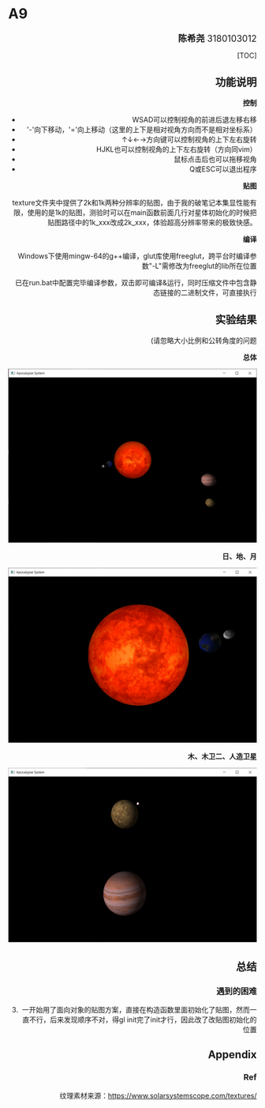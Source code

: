 # A9

<div align='right'><font size=4><b>陈希尧</b> 3180103012</font>

[TOC]

## 功能说明

**控制**

* WSAD可以控制视角的前进后退左移右移
* '-'向下移动，'='向上移动（这里的上下是相对视角方向而不是相对坐标系）
* ↑↓←→方向键可以控制视角的上下左右旋转
* HJKL也可以控制视角的上下左右旋转（方向同vim）
* 鼠标点击后也可以拖移视角
* Q或ESC可以退出程序



**贴图**

texture文件夹中提供了2k和1k两种分辨率的贴图，由于我的破笔记本集显性能有限，使用的是1k的贴图，测验时可以在main函数前面几行对星体初始化的时候把贴图路径中的1k_xxx改成2k_xxx，体验超高分辨率带来的极致快感。



**编译**

Windows下使用mingw-64的g++编译，glut库使用freeglut，跨平台时编译参数"-L"需修改为freeglut的lib所在位置

已在run.bat中配置完毕编译参数，双击即可编译&运行，同时压缩文件中包含静态链接的二进制文件，可直接执行

## 实验结果

(请忽略大小比例和公转角度的问题

**总体**

![](assets/image-20201226155752259.png)

**日、地、月**

![](assets/image-20201226160214276.png)

**木、木卫二、人造卫星**

![](assets/image-20201226160247499.png)

## 总结

### 遇到的困难

3. 一开始用了面向对象的贴图方案，直接在构造函数里面初始化了贴图，然而一直不行，后来发现顺序不对，得gl init完了init才行，因此改了改贴图初始化的位置

## Appendix

### Ref

纹理素材来源：https://www.solarsystemscope.com/textures/

